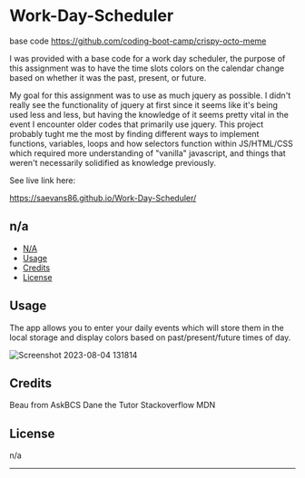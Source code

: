 # Work-Day-Scheduler
base code https://github.com/coding-boot-camp/crispy-octo-meme


I was provided with a base code for a work day scheduler, the purpose of this assignment was to have 
the time slots colors on the calendar change based on whether it was the past, present, or future. 


My goal for this assignment was to use as much jquery as possible. 
I didn't really see the functionality of jquery at first since it seems like it's being used less and less, but having the knowledge of it seems pretty vital in the event I encounter older codes that primarily use jquery. This project probably tught me the most by finding different ways to implement functions, variables, loops and how selectors function within JS/HTML/CSS which required more understanding of "vanilla" javascript, and things that weren't necessarily solidified as knowledge previously. 



See live link here:

https://saevans86.github.io/Work-Day-Scheduler/

## n/a



- [N/A](#N/A)
- [Usage](#usage)
- [Credits](#credits)
- [License](#license)



## Usage

The app allows you to enter your daily events which will store them in the local storage and display colors based on past/present/future times of day.


![Screenshot 2023-08-04 131814](https://github.com/saevans86/Work-Day-Scheduler/assets/130856120/7e6a7e01-80a3-48e5-80fa-88538c8d8cb4)


## Credits
Beau from AskBCS
Dane the Tutor
Stackoverflow
MDN

## License

n/a

---
